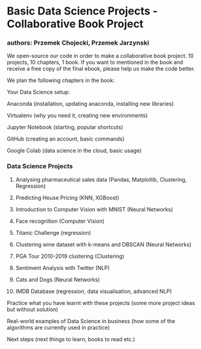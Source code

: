 # Basic Data Science Projects - Collaborative Book Project
### authors: Przemek Chojecki, Przemek Jarzynski


We open-source our code in order to make a collaborative book project. 10 projects, 10 chapters, 1 book. If you want to mentioned in the book and receive a free copy of the final ebook, please help us make the code better. 


We plan the following chapters in the book:

Your Data Science setup:

Anaconda
    (installation, updating anaconda, installing new libraries)

Virtualenv
    (why you need it, creating new environments)

Jupyter Notebook
    (starting, popular shortcuts)

GitHub
    (creating an account, basic commands)

Google Colab
    (data science in the cloud, basic usage)

### Data Science Projects

1. Analysing pharmaceutical sales data
  (Pandas, Matplotlib, Clustering, Regression)

2. Predicting House Pricing
  (KNN, XGBoost)

3. Introduction to Computer Vision with MNIST
  (Neural Networks)

4. Face recognition
  (Computer Vision)

5. Titanic Challenge
  (regression)

6. Clustering wine dataset with k-means and DBSCAN
  (Neural Networks)

7. PGA Tour 2010-2019 clustering
  (Clustering)

8. Sentiment Analysis with Twitter
  (NLP)

9. Cats and Dogs
  (Neural Networks)

10. IMDB Database
  (regression, data visualisation, advanced NLP)

Practice what you have learnt with these projects
  (some more project ideas but without solution)

Real-world examples of Data Science in business
  (how some of the algorithms are currently used in practice)

Next steps
  (next things to learn, books to read etc.)

